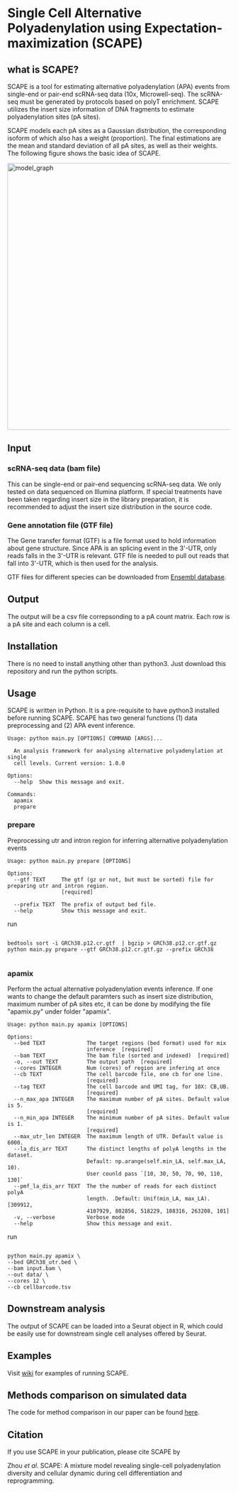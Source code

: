 # Single Cell Alternative Polyadenylation using Expectation-maximization (SCAPE)

## what is SCAPE?

SCAPE is a tool for estimating alternative polyadenylation (APA) events from single-end or pair-end scRNA-seq data (10x, Microwell-seq). The scRNA-seq must be generated by protocols based on polyT enrichment. SCAPE utilizes the insert size information of DNA fragments to estimate polyadenylation sites (pA sites). 

SCAPE models each pA sites as a Gaussian distribution, the corresponding isoform of which also has a weight (proportion). The final estimations are the mean and standard deviation of all pA sites, as well as their weights. The following figure shows the basic idea of SCAPE.

<img src="https://github.com/zhou-ran/SCAPE/blob/main/image/model_graph.png" alt="model_graph" width="600" />

## Input 

### scRNA-seq data (bam file)
This can be single-end or pair-end sequencing scRNA-seq data. We only tested on data sequenced on Illumina platform. If special treatments have been taken regarding insert size in the library preparation, it is recommended to adjust the insert size distribution in the source code.  

### Gene annotation file (GTF file)
The Gene transfer format (GTF) is a file format used to hold information about gene structure. Since APA is an splicing event in the 3'-UTR, only reads falls in the 3'-UTR is relevant. GTF file is needed to pull out reads that fall into 3'-UTR, which is then used for the analysis.

GTF files for different species can be downloaded from [Ensembl database](https://www.ensembl.org/info/data/ftp/index.html). 

## Output

The output will be a csv file correpsonding to a pA count matrix. Each row is a pA site and each column is a cell. 

## Installation
There is no need to install anything other than python3. Just download this repository and run the python scripts.

## Usage

SCAPE is written in Python. It is a pre-requisite to have python3 installed before running SCAPE. SCAPE has two general functions (1) data preprocessing and (2)  APA event inference. 

```
Usage: python main.py [OPTIONS] COMMAND [ARGS]...

  An analysis framework for analysing alternative polyadenylation at single
  cell levels. Current version: 1.0.0

Options:
  --help  Show this message and exit.

Commands:
  apamix
  prepare

```

### prepare

Preprocessing utr and intron region for inferring alternative polyadenylation events

```
Usage: python main.py prepare [OPTIONS]

Options:
  --gtf TEXT     The gtf (gz or not, but must be sorted) file for preparing utr and intron region.
                 [required]

  --prefix TEXT  The prefix of output bed file.
  --help         Show this message and exit.
```

run

```shell

bedtools sort -i GRCh38.p12.cr.gtf  | bgzip > GRCh38.p12.cr.gtf.gz
python main.py prepare --gtf GRCh38.p12.cr.gtf.gz --prefix GRCh38


```

### apamix

Perform the actual alternative polyadenylation events inference. If one wants to change the default paramters such as insert size distribution, maximum number of pA sites etc, it can be done by modifying the file "apamix.py" under folder "apamix".

```
Usage: python main.py apamix [OPTIONS]

Options:
  --bed TEXT             The target regions (bed format) used for mix
                         inference  [required]
  --bam TEXT             The bam file (sorted and indexed)  [required]
  -o, --out TEXT         The output path  [required]
  --cores INTEGER        Num (cores) of region are infering at once
  --cb TEXT              The cell barcode file, one cb for one line.
                         [required]
  --tag TEXT             The cell barcode and UMI tag, for 10X: CB,UB.
                         [required]
  --n_max_apa INTEGER    The maximum number of pA sites. Default value is 5.
                         [required]
  --n_min_apa INTEGER    The minimum number of pA sites. Default value is 1.
                         [required]
  --max_utr_len INTEGER  The maximum length of UTR. Default value is 6000.
  --la_dis_arr TEXT      The distinct lengths of polyA lengths in the dataset.
                         Default: np.arange(self.min_LA, self.max_LA, 10).
                         User counld pass `[10, 30, 50, 70, 90, 110, 130]`
  --pmf_la_dis_arr TEXT  The the number of reads for each distinct polyA
                         length. .Default: Unif(min_LA, max_LA). [309912,
                         4107929, 802856, 518229, 188316, 263208, 101]
  -v, --verbose          Verbose mode
  --help                 Show this message and exit.
```

run


```shell

python main.py apamix \
--bed GRCh38_utr.bed \
--bam input.bam \
--out data/ \
--cores 12 \
--cb cellbarcode.tsv

```

## Downstream analysis

The output of SCAPE can be loaded into a Seurat object in R, which could be easily use for downstream single cell analyses offered by Seurat. 


## Examples

Visit [wiki](https://github.com/LuChenLab/SCAPE/wiki) for examples of running SCAPE.

## Methods comparison on simulated data
The code for method comparison in our paper can be found [here](./simulation).

## Citation

If you use SCAPE in your publication, please cite SCAPE by

Zhou *et al*. SCAPE: A mixture model revealing single-cell polyadenylation diversity and cellular dynamic during cell differentiation and reprogramming.
